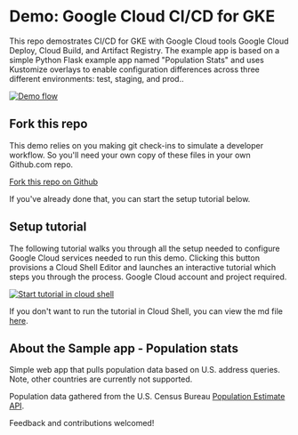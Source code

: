 # Demo: Google Cloud CI/CD for GKE
This repo demostrates CI/CD for GKE with Google Cloud tools Google Cloud Deploy, Cloud Build, and Artifact Registry. The example app is based on a simple Python Flask example app named "Population Stats" and uses Kustomize overlays to enable configuration differences across three different environments: test, staging, and prod..

[![Demo flow](https://user-images.githubusercontent.com/76225123/145627874-86971a34-768b-4fc0-9e96-d7a769961321.png)](https://user-images.githubusercontent.com/76225123/145627874-86971a34-768b-4fc0-9e96-d7a769961321.png)

## Fork this repo
This demo relies on you making git check-ins to simulate a developer workflow. So you'll need your own copy of these files in your own Github.com repo.

[Fork this repo on Github](https://github.com/vszal/pop-kustomize/fork)

If you've already done that, you can start the setup tutorial below.

## Setup tutorial
The following tutorial walks you through all the setup needed to configure Google Cloud services needed to run this demo. Clicking this button provisions a Cloud Shell Editor and launches an interactive tutorial which steps you through the process. Google Cloud account and project required.

[![Start tutorial in cloud shell](https://gstatic.com/cloudssh/images/open-btn.svg)](https://ssh.cloud.google.com/cloudshell/open?git_repo=https://github.com/vszal/pop-kustomize&cloudshell_workspace=.&cloudshell_tutorial=tutorial.md)

If you don't want to run the tutorial in Cloud Shell, you can view the md file [here](https://github.com/vszal/pop-kustomize/blob/main/tutorial.md).

## About the Sample app - Population stats

Simple web app that pulls population data based on U.S. address queries. Note, other countries are currently not supported.

Population data gathered from the U.S. Census Bureau [Population Estimate API](https://www.census.gov/data/developers/data-sets/popest-popproj/popest.html). 

Feedback and contributions welcomed!

